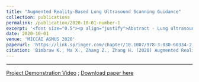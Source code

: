 ```yaml
---
title: "Augmented Reality-Based Lung Ultrasound Scanning Guidance"
collection: publications
permalink: /publication/2020-10-01-number-1
excerpt: '<font size="0.5"><p align="justify">Abstract - Lung ultrasound (LUS) is an established non-invasive imaging method for diagnosing respiratory illnesses. With the rise of SARS-CoV-2 (COVID-19) as a global pandemic, LUS has been used to detect pneumopathy for triaging and monitoring patients who are diagnosis or suspected with COVID-19 infection. While LUS offers a cost-effective, radiation-free, and higher portability compared with chest X-ray and CT, its accessibility is limited due to its user dependency and small number of physicians and sonographers who can perform appropriate scanning and diagnosis. In this paper, we propose a framework of guiding LUS scanning featuring augmented reality, in which the LUS procedure can be guided by projecting the scanning trajectory. To develop such a system, we implement a computer vision-based detection algorithm to classify different regions on human body. The DensePose algorithm is used to obtain a body mesh data for the upper body pictured with a mono-camera. Torso sub-mesh is used to extract and overlay the eight regions corresponding to anterior and lateral chests for LUS guidance. To minimize instability of the DensePose mesh coordinates based on different frontal angles of camera, a machine learning regression algorithm is applied to predict the angle-specific projection model with respect to the chest. ArUco markers are utilized for training the ground truth chest regions to be scanned and another single ArUco marker is used for detecting the center line of the body. The augmented scanning regions are highlighted one by one to guide the scanning path to execute the LUS procedure. We demonstrated the feasibility of guiding the LUS scanning procedure through the combination of augmented reality, computer vision, and machine learning.</p>'
date: 2020-10-01
venue: 'MICCAI ASMUS 2020'
paperurl: 'https://link.springer.com/chapter/10.1007/978-3-030-60334-2_11'
citation: 'Bimbraw K., Ma X., Zhang Z., Zhang H. (2020) Augmented Reality-Based Lung Ultrasound Scanning Guidance. In: <i>Medical Ultrasound, and Preterm, Perinatal and Paediatric Image Analysis. ASMUS 2020, PIPPI 2020.</i> Lecture Notes in Computer Science, vol 12437. Springer, Cham.'
---
```

---
<a href="https://vimeo.com/463333665">Project Demonstration Video</a> ; [Download paper here](http://bimbraw.github.io/files/Augmented_Reality_Paper.pdf)
